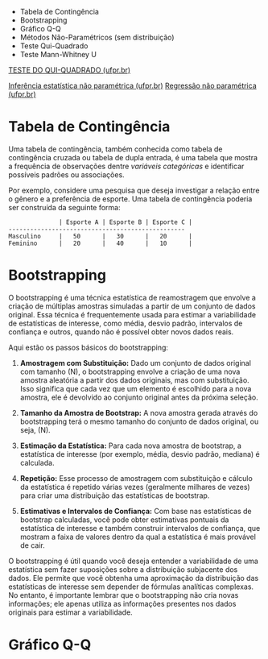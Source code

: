 - Tabela de Contingência
- Bootstrapping
- Gráfico Q-Q
- Métodos Não-Paramétricos (sem distribuição)
- Teste Qui-Quadrado
- Teste Mann-Whitney U

[TESTE DO QUI-QUADRADO (ufpr.br)](http://www.leg.ufpr.br/lib/exe/fetch.php/disciplinas:ce001:teste_do_qui-quadrado.pdf)

[Inferência estatística não paramétrica (ufpr.br)](http://leg.ufpr.br/~lucambio/Nonparam/Nparam.html)
[Regressão não paramétrica (ufpr.br)](http://leg.ufpr.br/~lucambio/Nonparam/NparamIV.html)

# Tabela de Contingência

Uma tabela de contingência, também conhecida como tabela de contingência cruzada ou tabela de dupla entrada, é uma tabela que mostra a frequência de observações dentre *variáveis categóricas* e identificar possíveis padrões ou associações.

Por exemplo, considere uma pesquisa que deseja investigar a relação entre o gênero e a preferência de esporte. Uma tabela de contingência poderia ser construída da seguinte forma:

```
              | Esporte A | Esporte B | Esporte C |
-------------------------------------------------
Masculino     |   50      |   30      |   20      |
Feminino      |   20      |   40      |   10      |
```


# Bootstrapping

O bootstrapping é uma técnica estatística de reamostragem que envolve a criação de múltiplas amostras simuladas a partir de um conjunto de dados original. Essa técnica é frequentemente usada para estimar a variabilidade de estatísticas de interesse, como média, desvio padrão, intervalos de confiança e outros, quando não é possível obter novos dados reais.

Aqui estão os passos básicos do bootstrapping:

1. **Amostragem com Substituição:** Dado um conjunto de dados original com tamanho \(N\), o bootstrapping envolve a criação de uma nova amostra aleatória a partir dos dados originais, mas com substituição. Isso significa que cada vez que um elemento é escolhido para a nova amostra, ele é devolvido ao conjunto original antes da próxima seleção.

2. **Tamanho da Amostra de Bootstrap:** A nova amostra gerada através do bootstrapping terá o mesmo tamanho do conjunto de dados original, ou seja, \(N\).

3. **Estimação da Estatística:** Para cada nova amostra de bootstrap, a estatística de interesse (por exemplo, média, desvio padrão, mediana) é calculada.

4. **Repetição:** Esse processo de amostragem com substituição e cálculo da estatística é repetido várias vezes (geralmente milhares de vezes) para criar uma distribuição das estatísticas de bootstrap.

5. **Estimativas e Intervalos de Confiança:** Com base nas estatísticas de bootstrap calculadas, você pode obter estimativas pontuais da estatística de interesse e também construir intervalos de confiança, que mostram a faixa de valores dentro da qual a estatística é mais provável de cair.

O bootstrapping é útil quando você deseja entender a variabilidade de uma estatística sem fazer suposições sobre a distribuição subjacente dos dados. Ele permite que você obtenha uma aproximação da distribuição das estatísticas de interesse sem depender de fórmulas analíticas complexas. No entanto, é importante lembrar que o bootstrapping não cria novas informações; ele apenas utiliza as informações presentes nos dados originais para estimar a variabilidade.

# Gráfico Q-Q